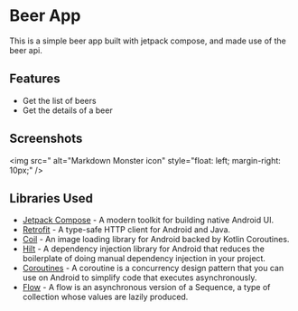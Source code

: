 Beer App
========
This is a simple beer app built with jetpack compose, and  made use of the beer api.

## Features
- Get the list of beers
- Get the details of a beer

## Screenshots
<img src="
        alt="Markdown Monster icon"
        style="float: left; margin-right: 10px;" />

## Libraries Used
- [Jetpack Compose](https://developer.android.com/jetpack/compose) - A modern toolkit for building native Android UI.
- [Retrofit](https://square.github.io/retrofit/) - A type-safe HTTP client for Android and Java.
- [Coil](https://coil-kt.github.io/coil/compose/) - An image loading library for Android backed by Kotlin Coroutines.
- [Hilt](https://dagger.dev/hilt/) - A dependency injection library for Android that reduces the boilerplate of doing manual dependency injection in your project.
- [Coroutines](https://kotlinlang.org/docs/coroutines-overview.html) - A coroutine is a concurrency design pattern that you can use on Android to simplify code that executes asynchronously.
- [Flow](https://kotlinlang.org/docs/flow.html) - A flow is an asynchronous version of a Sequence, a type of collection whose values are lazily produced.
